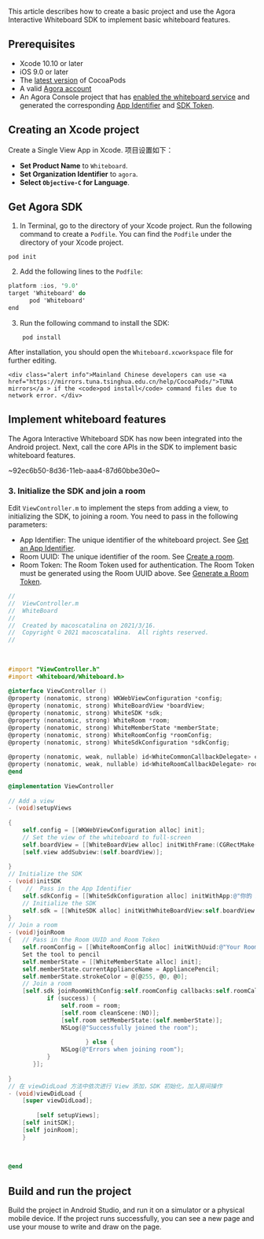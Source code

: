 This article describes how to create a basic project and use the Agora Interactive Whiteboard SDK to implement basic whiteboard features.

## Prerequisites

- Xcode 10.10 or later
- iOS 9.0 or later
- The [latest version](https://cocoapods.org/) of CocoaPods
- A valid [Agora account](https://docs.agora.io/cn/AgoraPlatform/sign_in_and_sign_up)
- An Agora Console project that has [enabled the whiteboard service](/cn/whiteboard/enable_whiteboard?platform=iOS#开启互动白板服务) and generated the corresponding [App Identifier](/cn/whiteboard/enable_whiteboard?platform=iOS#获取-app-identifier) and [SDK Token](/cn/whiteboard/enable_whiteboard?platform=iOS#获取-sdk-token).

## Creating an Xcode project

Create a Single View App in Xcode. 项目设置如下：

- **Set Product Name** to `Whiteboard`.
- **Set Organization Identifier** to `agora`.
- **Select `Objective-C` for Language**.

## Get Agora SDK

1. In Terminal, go to the directory of your Xcode project. Run the following command to create a `Podfile`. You can find the `Podfile` under the directory of your Xcode project.
```
pod init
```

2. Add the following lines to the `Podfile`:

```objective-c
platform :ios, '9.0'
target 'Whiteboard' do
      pod 'Whiteboard'
end
```

3. Run the following command to install the SDK:

```
	pod install
```

After installation, you should open the `Whiteboard.xcworkspace` file for further editing.

    <div class="alert info">Mainland Chinese developers can use <a href="https://mirrors.tuna.tsinghua.edu.cn/help/CocoaPods/">TUNA mirrors</a > if the <code>pod install</code> command files due to network error. </div>


## Implement whiteboard features

The Agora Interactive Whiteboard SDK has now been integrated into the Android project. Next, call the core APIs in the SDK to implement basic whiteboard features.

~92ec6b50-8d36-11eb-aaa4-87d60bbe30e0~

### 3. Initialize the SDK and join a room

Edit `ViewController.m` to implement the steps from adding a view, to initializing the SDK, to joining a room. You need to pass in the following parameters:
- App Identifier: The unique identifier of the whiteboard project. See [Get an App Identifier](/cn/whiteboard/enable_whiteboard?platform=iOS#获取-app-identifier).
- Room UUID: The unique identifier of the room. See [Create a room](/cn/whiteboard/join_whiteboard_room_ios?platform=iOS&versionId=77ba64f0-8f97-11eb-9291-873e8e47bde0#1-创建房间).
- Room Token: The Room Token used for authentication. The Room Token must be generated using the Room UUID above. See [Generate a Room Token](/cn/whiteboard/join_whiteboard_room_ios?platform=iOS&versionId=77ba64f0-8f97-11eb-9291-873e8e47bde0#2-生成-room-token).

```objective-c
//
//  ViewController.m
//  WhiteBoard
//
//  Created by macoscatalina on 2021/3/16.
//  Copyright © 2021 macoscatalina.  All rights reserved.
//
 
 
 
#import "ViewController.h"
#import <Whiteboard/Whiteboard.h>
 
@interface ViewController ()
@property (nonatomic, strong) WKWebViewConfiguration *config;
@property (nonatomic, strong) WhiteBoardView *boardView;
@property (nonatomic, strong) WhiteSDK *sdk;
@property (nonatomic, strong) WhiteRoom *room;
@property (nonatomic, strong) WhiteMemberState *memberState;
@property (nonatomic, strong) WhiteRoomConfig *roomConfig;
@property (nonatomic, strong) WhiteSdkConfiguration *sdkConfig;
 
@property (nonatomic, weak, nullable) id<WhiteCommonCallbackDelegate> commonDelegate;
@property (nonatomic, weak, nullable) id<WhiteRoomCallbackDelegate> roomCallbackDelegate;
@end
 
@implementation ViewController
 
// Add a view
- (void)setupViews
 
{
    self.config = [[WKWebViewConfiguration alloc] init];
    // Set the view of the whiteboard to full-screen
    self.boardView = [[WhiteBoardView alloc] initWithFrame:(CGRectMake(0.0f,0.0f,self.view.bounds.size.width,self.view.bounds.size.height)) configuration:(self.config)];
    [self.view addSubview:(self.boardView)];
     
}
// Initialize the SDK
- (void)initSDK
{    //  Pass in the App Identifier
    self.sdkConfig = [[WhiteSdkConfiguration alloc] initWithApp:@"你的 App Identifier"];
    // Initialize the SDK
    self.sdk = [[WhiteSDK alloc] initWithWhiteBoardView:self.boardView config:self.sdkConfig commonCallbackDelegate:self.commonDelegate];
}
// Join a room
- (void)joinRoom
{   // Pass in the Room UUID and Room Token
    self.roomConfig = [[WhiteRoomConfig alloc] initWithUuid:@"Your Room UUID" roomToken:@"Your Room Token"];
    Set the tool to pencil
    self.memberState = [[WhiteMemberState alloc] init];
    self.memberState.currentApplianceName = AppliancePencil;
    self.memberState.strokeColor = @[@255, @0, @0];
    // Join a room
    [self.sdk joinRoomWithConfig:self.roomConfig callbacks:self.roomCallbackDelegate completionHandler:^(BOOL success, WhiteRoom * _Nonnull room, NSError * _Nonnull error) {
           if (success) {
               self.room = room;
               [self.room cleanScene:(NO)];
               [self.room setMemberState:(self.memberState)];
               NSLog(@"Successfully joined the room");
                
                      } else {
               NSLog(@"Errors when joining room");
           }
       }];
     
}
// 在 viewDidLoad 方法中依次进行 View 添加，SDK 初始化，加入房间操作
- (void)viewDidLoad {
    [super viewDidLoad];
 
        [self setupViews];
    [self initSDK];
    [self joinRoom];
    }
 
 
 
@end
```

## Build and run the project

Build the project in Android Studio, and run it on a simulator or a physical mobile device. If the project runs successfully, you can see a new page and use your mouse to write and draw on the page.